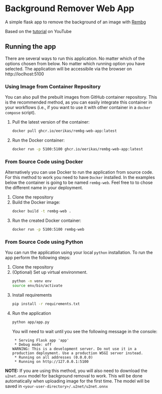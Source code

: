 # Background Remover Web App

A simple flask app to remove the background of an image with [Rembg](https://github.com/danielgatis/rembg)

Based on the [tutorial](https://youtu.be/cw34KMPSt4k) on YouTube

## Running the app
There are several ways to run this application. No matter which of the options chosen from below. No matter which running option you have selected. The application will be accessibile via the browser on http://loclhost:5100

### Using Image from Container Repository
You can also pull the prebuilt images from GitHub container repository. This is the recommended method, as you can easily integrate this container in your workflows (i.e., if you want to use it with other container in a `docker compose` script).
1. Pull the latest version of the container:
    ```bash
    docker pull ghcr.io/eerikas/rembg-web-app:latest
    ```
2. Run the Docker container:
    ```bash
    docker run -p 5100:5100 ghcr.io/eerikas/rembg-web-app:latest
    ```

### From Source Code using Docker
Alternatively you can use Docker to run the application from source code. For this method to work you need to have `Docker` installed.
In the examples below the container is going to be named `rembg-web`. Feel free to to chose the different name in your deployment.
1. Clone the repository
2. Build the Docker image:
    ```bash
    docker build -t rembg-web .
    ```
3. Run the created Docker container:
    ```bash
    docker run -p 5100:5100 rembg-web
    ```
### From Source Code using Python
You can run the application using your local `python` installation. To run the app perform the following steps:
1. Clone the repository
2. (Optional) Set up virtual environment.
    ```bash
    python -m venv env
    source env/bin/activate
    ```
3. Install requirements
    ```bash
    pip install -r requirements.txt
    ```
4. Run the application
    ```bash 
    python app/app.py
    ```
    You will need to wait until you see the following message in the console:
    ```
     * Serving Flask app 'app'
     * Debug mode: off
    WARNING: This is a development server. Do not use it in a production deployment. Use a production WSGI server instead.
     * Running on all addresses (0.0.0.0)
     * Running on http://127.0.0.1:5100
    ```
**NOTE:** If you are using this method, you will also need to download the `u2net.onnx` model for background removal to work. This will be done automatically when uploading image for the first time. The model will be saved in `<your-user-directory>/.u2net/u2net.onnx`

